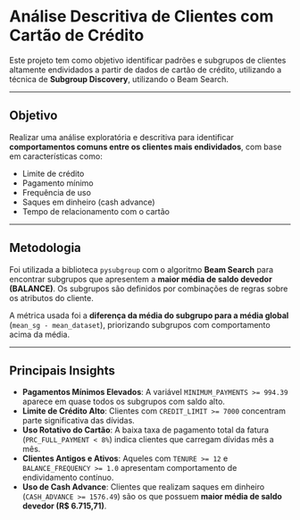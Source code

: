 # Análise Descritiva de Clientes com Cartão de Crédito

Este projeto tem como objetivo identificar padrões e subgrupos de clientes altamente endividados a partir de dados de cartão de crédito, utilizando a técnica de **Subgroup Discovery**, utilizando o Beam Search.

---

## Objetivo

Realizar uma análise exploratória e descritiva para identificar **comportamentos comuns entre os clientes mais endividados**, com base em características como:

- Limite de crédito
- Pagamento mínimo
- Frequência de uso
- Saques em dinheiro (cash advance)
- Tempo de relacionamento com o cartão

---

## Metodologia

Foi utilizada a biblioteca `pysubgroup` com o algoritmo **Beam Search** para encontrar subgrupos que apresentem a **maior média de saldo devedor (BALANCE)**. Os subgrupos são definidos por combinações de regras sobre os atributos do cliente.

A métrica usada foi a **diferença da média do subgrupo para a média global** (`mean_sg - mean_dataset`), priorizando subgrupos com comportamento acima da média.

---

## Principais Insights

- **Pagamentos Mínimos Elevados**: A variável `MINIMUM_PAYMENTS >= 994.39` aparece em quase todos os subgrupos com saldo alto.
- **Limite de Crédito Alto**: Clientes com `CREDIT_LIMIT >= 7000` concentram parte significativa das dívidas.
- **Uso Rotativo do Cartão**: A baixa taxa de pagamento total da fatura (`PRC_FULL_PAYMENT < 8%`) indica clientes que carregam dívidas mês a mês.
- **Clientes Antigos e Ativos**: Aqueles com `TENURE >= 12` e `BALANCE_FREQUENCY >= 1.0` apresentam comportamento de endividamento contínuo.
- **Uso de Cash Advance**: Clientes que realizam saques em dinheiro (`CASH_ADVANCE >= 1576.49`) são os que possuem **maior média de saldo devedor (R$ 6.715,71)**.
